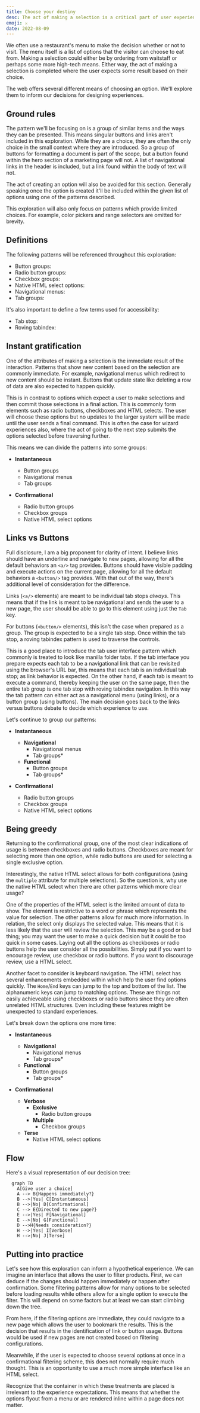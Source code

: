```yaml
---
title: Choose your destiny
desc: The act of making a selection is a critical part of user experience as it creates a path which we hope lands at a goal. This post explores the different ways users can make decisions in an interface and why designers should choose these patterns.
emoji: ⚔️
date: 2022-08-09
---
```


We often use a restaurant's menu to make the decision whether or not to visit. The menu itself is a list of options that the visitor can choose to eat from. Making a selection could either be by ordering from waitstaff or perhaps some more high-tech means. Either way, the act of making a selection is completed where the user expects some result based on their choice.

The web offers several different means of choosing an option. We'll explore them to inform our decisions for designing experiences.

## Ground rules

The pattern we'll be focusing on is a group of similar items and the ways they can be presented. This means singular buttons and links aren't included in this exploration. While they are a choice, they are often the only choice in the small context where they are introduced. So a group of buttons for formatting a document is part of the scope, but a button found within the hero section of a marketing page will not. A list of navigational links in the header is included, but a link found within the body of text will not.

The act of creating an option will also be avoided for this section. Generally speaking once the option is created it'll be included within the given list of options using one of the patterns described.

This exploration will also only focus on patterns which provide limited choices. For example, color pickers and range selectors are omitted for brevity.

## Definitions

The following patterns will be referenced throughout this exploration:

- Button groups:
- Radio button groups:
- Checkbox groups:
- Native HTML select options:
- Navigational menus:
- Tab groups:

It's also important to define a few terms used for accessibility:

- Tab stop:
- Roving tabindex:

## Instant gratification

One of the attributes of making a selection is the immediate result of the interaction. Patterns that show new content based on the selection are commonly immediate. For example, navigational menus which redirect to new content should be instant. Buttons that update state like deleting a row of data are also expected to happen quickly.

This is in contrast to options which expect a user to make selections and then commit those selections in a final action. This is commonly form elements such as radio buttons, checkboxes and HTML selects. The user will choose these options but no updates to the larger system will be made until the user sends a final command. This is often the case for wizard experiences also, where the act of going to the next step submits the options selected before traversing further.

This means we can divide the patterns into some groups:

<div data-density-shift>

- **Instantaneous**
  - Button groups
  - Navigational menus
  - Tab groups

- **Confirmational**
  - Radio button groups
  - Checkbox groups
  - Native HTML select options

</div>

## Links vs Buttons

Full disclosure, I am a big proponent for clarity of intent. I believe links should have an underline and navigate to new pages, allowing for all the default behaviors an `<a/>` tag provides. Buttons should have visible padding and execute actions on the current page, allowing for all the default behaviors a `<button/>` tag provides. With that out of the way, there's additional level of consideration for the difference.

Links (`<a/>` elements) are meant to be individual tab stops _always_. This means that if the link is meant to be navigational and sends the user to a new page, the user should be able to go to this element using just the `Tab` key.

For buttons (`<button/>` elements), this isn't the case when prepared as a group. The group is expected to be a single tab stop. Once within the tab stop, a roving tabindex pattern is used to traverse the controls.

This is a good place to introduce the tab user interface pattern which commonly is treated to look like manilla folder tabs. If the tab interface you prepare expects each tab to be a navigational link that can be revisited using the browser's URL bar, this means that each tab is an individual tab stop; as link behavior is expected. On the other hand, if each tab is meant to execute a command, thereby keeping the user on the same page, then the entire tab group is one tab stop with roving tabindex navigation. In this way the tab pattern can either act as a navigational menu (using links), or a button group (using buttons). The main decision goes back to the links versus buttons debate to decide which experience to use.

Let's continue to group our patterns:

<div data-density-shift>

- **Instantaneous**
  - **Navigational**
    - Navigational menus
    - Tab groups*
  - **Functional**
    - Button groups
    - Tab groups*

- **Confirmational**
  - Radio button groups
  - Checkbox groups
  - Native HTML select options

</div>

## Being greedy

Returning to the confirmational group, one of the most clear indications of usage is between checkboxes and radio buttons. Checkboxes are meant for selecting more than one option, while radio buttons are used for selecting a single exclusive option.

Interestingly, the native HTML select allows for both configurations (using the `multiple` attribute for multiple selections). So the question is, why use the native HTML select when there are other patterns which more clear usage?

One of the properties of the HTML select is the limited amount of data to show. The element is restrictive to a word or phrase which represents the value for selection. The other patterns allow for much more information. In relation, the select only displays the selected value. This means that it is less likely that the user will review the selection. This may be a good or bad thing; you may want the user to make a quick decision but it could be too quick in some cases. Laying out all the options as checkboxes or radio buttons help the user consider all the possibilities. Simply put if you want to encourage review, use checkbox or radio buttons. If you want to discourage review, use a HTML select.

Another facet to consider is keyboard navigation. The HTML select has several enhancements embedded within which help the user find options quickly. The `Home`/`End` keys can jump to the top and bottom of the list. The alphanumeric keys can jump to matching options. These are things not easily achieveable using checkboxes or radio buttons since they are often unrelated HTML structures. Even including these features might be unexpected to standard experiences.

Let's break down the options one more time:

<div data-density-shift>

- **Instantaneous**
  - **Navigational**
    - Navigational menus
    - Tab groups*
  - **Functional**
    - Button groups
    - Tab groups*

- **Confirmational**
  - **Verbose**
    - **Exclusive**
      - Radio button groups
    - **Multiple**
      - Checkbox groups
  - **Terse**
    - Native HTML select options

</div>

## Flow

Here's a visual representation of our decision tree:

```mermaid
  graph TD
    A[Give user a choice]
    A --> B{Happens immediately?}
    B -->|Yes| C[Instantaneous]
    B -->|No| D[Confirmational]
    C --> E{Directed to new page?}
    E -->|Yes| F[Navigational]
    E -->|No| G[Functional]
    D -->H{Needs consideration?}
    H -->|Yes| I[Verbose]
    H -->|No| J[Terse]
```

## Putting into practice

Let's see how this exploration can inform a hypothetical experience. We can imagine an interface that allows the user to filter products. First, we can deduce if the changes should happen immediately or happen after confirmation. Some filtering patterns allow for many options to be selected before loading results while others allow for a single option to execute the filter. This will depend on some factors but at least we can start climbing down the tree.

From here, if the filtering options are immediate, they could navigate to a new page which allows the user to bookmark the results. This is the decision that results in the identification of link or button usage. Buttons would be used if new pages are not created based on filtering configurations.

Meanwhile, if the user is expected to choose several options at once in a confirmational filtering scheme, this does not normally require much thought. This is an opportunity to use a much more simple interface like an HTML select.

Recognize that the container in which these treatments are placed is irrelevant to the experience expectations. This means that whether the options flyout from a menu or are rendered inline within a page does not matter.